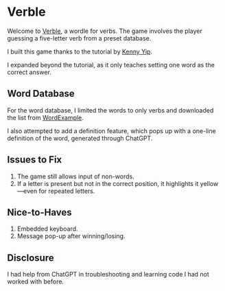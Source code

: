 # Verble

Welcome to [Verble](https://rtalabong.github.io/verble-game/), a wordle for verbs. The game involves the player guessing a five-letter verb from a preset database.

I built this game thanks to the tutorial by [Kenny Yip](https://www.youtube.com/watch?v=ckjRsPaWHX8&t=2026s&ab_channel=KennyYipCoding).

I expanded beyond the tutorial, as it only teaches setting one word as the correct answer.

## Word Database

For the word database, I limited the words to only verbs and downloaded the list from [WordExample](https://www.wordexample.com/list/verbs-with-5-letters).

I also attempted to add a definition feature, which pops up with a one-line definition of the word, generated through ChatGPT.

## Issues to Fix

1. The game still allows input of non-words.
2. If a letter is present but not in the correct position, it highlights it yellow—even for repeated letters.

## Nice-to-Haves

1. Embedded keyboard.
2. Message pop-up after winning/losing.

## Disclosure

I had help from ChatGPT in troubleshooting and learning code I had not worked with before.
